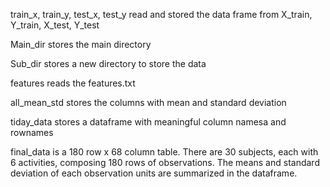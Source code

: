 train_x, train_y, test_x, test_y read and stored the data frame from X_train, Y_train, X_test, Y_test

Main_dir stores the main directory

Sub_dir stores a new directory to store the data

features reads the features.txt

all_mean_std stores the columns with mean and standard deviation

tiday_data stores a dataframe with meaningful column namesa and rownames

final_data is a 180 row x 68 column table. There are 30 subjects, each with 6 activities, composing 180 rows of observations. The means and standard deviation of each observation units are summarized in the dataframe. 
